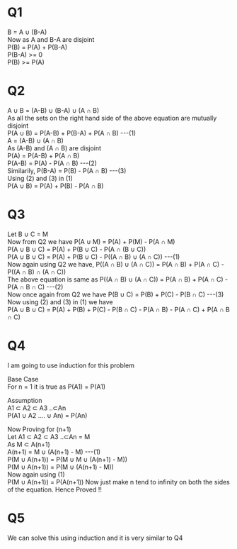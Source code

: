 # Q1  
B = A ∪ (B-A)  
Now as A and B-A are disjoint  
P(B) = P(A) + P(B-A)  
P(B-A) >= 0  
P(B) >= P(A)  
# Q2  
A ∪ B = (A-B) ∪ (B-A) ∪ (A ∩ B)  
As all the sets on the right hand side of the above equation are mutually disjoint  
P(A ∪ B) = P(A-B) + P(B-A) + P(A ∩ B) ---(1)   
A = (A-B) ∪ (A ∩ B)  
As (A-B) and (A ∩ B) are disjoint  
P(A) = P(A-B) + P(A ∩ B)  
P(A-B) = P(A) - P(A ∩ B) ---(2)  
Similarily, P(B-A) = P(B) - P(A ∩ B) ---(3)  
Using (2) and (3) in (1)  
P(A ∪ B) = P(A) + P(B) - P(A ∩ B)  
# Q3  
Let B ∪ C = M  
Now from Q2 we have P(A ∪ M) = P(A) + P(M) - P(A ∩ M)  
P(A ∪ B ∪ C) = P(A) + P(B ∪ C) - P(A ∩ (B ∪ C))  
P(A ∪ B ∪ C) = P(A) + P(B ∪ C) - P((A ∩ B) ∪ (A ∩ C)) ---(1)  
Now again using Q2 we have, P((A ∩ B) ∪ (A ∩ C)) = P(A ∩ B) + P(A ∩ C) - P((A ∩ B) ∩ (A ∩ C))    
The above equation is same as P((A ∩ B) ∪ (A ∩ C)) = P(A ∩ B) + P(A ∩ C) - P(A ∩ B ∩ C) ---(2)  
Now once again from Q2 we have P(B ∪ C) = P(B) + P(C) - P(B ∩ C) ---(3)  
Now using (2) and (3) in (1) we have  
P(A ∪ B ∪ C) = P(A) + P(B) + P(C) - P(B ∩ C) - P(A ∩ B) - P(A ∩ C) + P(A ∩ B ∩ C)  
# Q4  
I am going to use induction for this problem  
  
Base Case  
For n = 1 it is true as P(A1) = P(A1)  

Assumption  
A1 ⊂ A2 ⊂ A3 ..⊂An  
P(A1 ∪ A2 .... ∪ An) = P(An)  
  
Now Proving for (n+1)  
Let A1 ⊂ A2 ⊂ A3 ..⊂An = M  
As M ⊂ A(n+1)  
A(n+1) = M ∪ (A(n+1) - M) ---(1)  
P(M ∪ A(n+1)) = P(M ∪ M ∪ (A(n+1) - M))  
P(M ∪ A(n+1)) = P(M ∪ (A(n+1) - M))  
Now again using (1)  
P(M ∪ A(n+1)) = P(A(n+1)) 
Now just make n tend to infinity on both the sides of the equation.
Hence Proved !!  
# Q5  
We can solve this using induction and it is very similar to Q4
